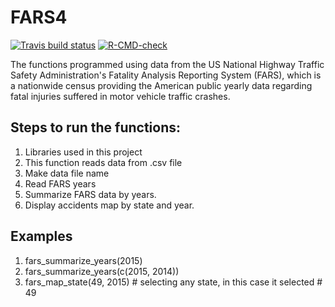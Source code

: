 # FARS4

<!-- badges: start -->
[![Travis build status](https://travis-ci.com/egarx/FARS4.svg?branch=master)](https://travis-ci.com/egarx/FARS4)
[![R-CMD-check](https://github.com/egarx/FARS4/workflows/R-CMD-check/badge.svg)](https://github.com/egarx/FARS4/actions)
<!-- badges: end -->

The functions programmed using data from the US National Highway Traffic Safety Administration's Fatality Analysis Reporting System (FARS), which is a nationwide census providing the American public yearly data regarding fatal injuries suffered in motor vehicle traffic crashes. 

## Steps to run the functions:

1. Libraries used in this project
2. This function reads data from .csv file
3. Make data file name
4. Read FARS years
5. Summarize FARS data by years.
6. Display accidents map by state and year.

## Examples

1. fars_summarize_years(2015)
2. fars_summarize_years(c(2015, 2014))
3. fars_map_state(49, 2015) # selecting any state, in this case it selected # 49
